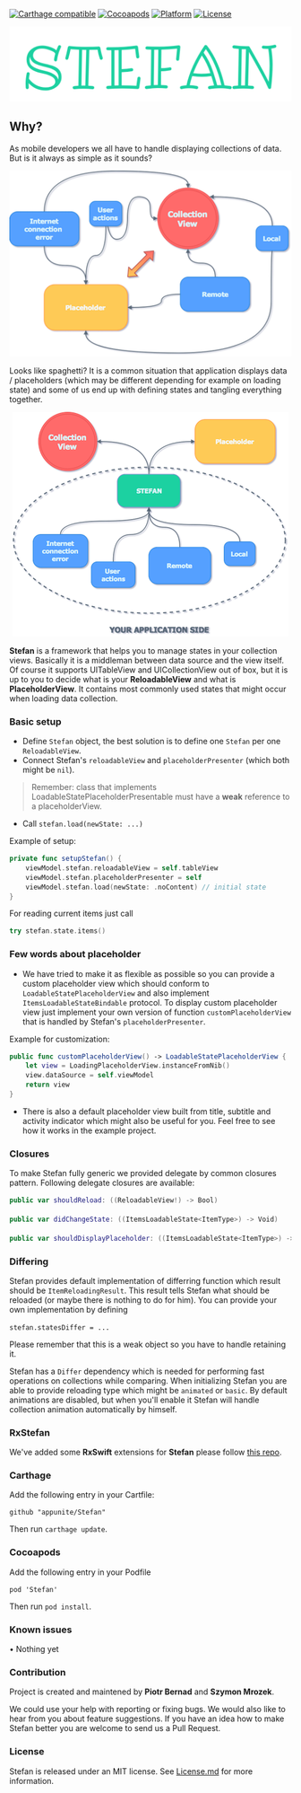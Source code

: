 [![Carthage compatible](https://img.shields.io/badge/Carthage-Compatible-brightgreen.svg?style=flat)](https://github.com/Carthage/Carthage)
[![Cocoapods](https://img.shields.io/cocoapods/v/Visually.svg?style=flat)](https://cocoapods.org/pods/Visually)
[![Platform](https://img.shields.io/cocoapods/p/Visually.svg?style=flat)](https://cocoapods.org/pods/Visually)
[![License](https://img.shields.io/cocoapods/l/Visually.svg?style=flat)](https://cocoapods.org/pods/Visually)

<p align="center">
  <img src="resources/stefan_logo.png" alt="Stefan logo"/>
</p>

## Why?

As mobile developers we all have to handle displaying collections of data. But is it always as simple as it sounds? 

<p align="center">
  <img src="resources/stefan_spaghetti.png" alt="Stefan spaghetti"/>
</p>

Looks like spaghetti? It is a common situation that application displays data / placeholders (which may be different depending for example on loading state) and some of us end up with defining states and tangling everything together. 

<p align="center">
  <img src="resources/stefan_overview.png" alt="Stefan overview"/>
</p>

**Stefan** is a framework that helps you to manage states in your collection views. Basically it is a middleman between data source and the view itself. Of course it supports UITableView and UICollectionView out of box, but it is up to you to decide what is your **ReloadableView** and what is **PlaceholderView**. It contains most commonly used states that might occur when loading data collection. 

### Basic setup 

- Define `Stefan` object, the best solution is to define one `Stefan` per one `ReloadableView`.
- Connect Stefan's `reloadableView` and `placeholderPresenter` (which both might be `nil`).
> Remember: class that implements LoadableStatePlaceholderPresentable must have a **weak** reference to a placeholderView.
- Call `stefan.load(newState: ...)` 

Example of setup:

```swift
private func setupStefan() {
	viewModel.stefan.reloadableView = self.tableView
	viewModel.stefan.placeholderPresenter = self
	viewModel.stefan.load(newState: .noContent) // initial state
}
```

For reading current items just call 

```swift
try stefan.state.items()
```

### Few words about placeholder

- We have tried to make it as flexible as possible so you can provide a custom placeholder view which should conform to `LoadableStatePlaceholderView` and also implement `ItemsLoadableStateBindable` protocol. To display custom placeholder view just implement your own version of function `customPlaceholderView` that is handled by Stefan's `placeholderPresenter`. 

Example for customization: 

```swift
public func customPlaceholderView() -> LoadableStatePlaceholderView {
	let view = LoadingPlaceholderView.instanceFromNib()
    view.dataSource = self.viewModel
    return view
}
```

- There is also a default placeholder view built from title, subtitle and activity indicator which might also be useful for you. Feel free to see how it works in the example project. 

### Closures

To make Stefan fully generic we provided delegate by common closures pattern. Following delegate closures are available: 

```swift
public var shouldReload: ((ReloadableView!) -> Bool)
    
public var didChangeState: ((ItemsLoadableState<ItemType>) -> Void)
    
public var shouldDisplayPlaceholder: ((ItemsLoadableState<ItemType>) -> Bool)
```

### Differing 

Stefan provides default implementation of differring function which result should be `ItemReloadingResult`. This result tells Stefan what should be reloaded (or maybe there is nothing to do for him). You can provide your own implementation by defining 

`stefan.statesDiffer = ...` 

Please remember that this is a weak object so you have to handle retaining it. 

Stefan has a `Differ` dependency which is needed for performing fast operations on collections while comparing. When initializing Stefan you are able to provide reloading type which might be `animated` or `basic`. By default animations are disabled, but when you'll enable it Stefan will handle collection animation automatically by himself.

### RxStefan

We've added some **RxSwift** extensions for **Stefan** please follow [this repo](https://github.com/appunite/RxStefan).


### Carthage

Add the following entry in your Cartfile:

```
github "appunite/Stefan"
```

Then run `carthage update`.


### Cocoapods

Add the following entry in your Podfile

```
pod 'Stefan'
```

Then run `pod install`.

### Known issues

• Nothing yet

### Contribution

Project is created and maintened by **Piotr Bernad** and **Szymon Mrozek**.

We could use your help with reporting or fixing bugs. We would also like to hear from you about feature suggestions. If you have an idea how to make Stefan better you are welcome to send us a Pull Request.

### License

Stefan is released under an MIT license. See [License.md](LICENSE.md) for more information.
